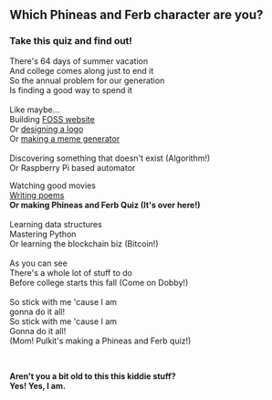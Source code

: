 ## Which Phineas and Ferb character are you?
### Take this quiz and find out!

There's 64 days of summer vacation <br/>
And college comes along just to end it <br/>
So the annual problem for our generation <br/>
Is finding a good way to spend it<br/>
<br/>
Like maybe... <br/>
Building [FOSS website](https://github.com/IIITKalyaniFOSC/iiitkalyanifosc.github.io) <br/>
Or [designing a logo](https://github.com/IIITKalyaniFOSC/design-jam) <br/>
Or [making a meme generator](https://github.com/IIITKalyaniFOSC/memelabs) <br/>
<br/>
Discovering something that doesn't exist (Algorithm!) <br/>
Or Raspberry Pi based automator <br/>

Watching good movies <br/>
[Writing poems](https://medium.com/@pulkitmishra) <br/>
__Or making Phineas and Ferb Quiz (It's over here!)__ <br/>
<br/>
Learning data structures <br/>
Mastering Python <br/>
Or learning the blockchain biz (Bitcoin!) <br/>
<br/>
As you can see <br/>
There's a whole lot of stuff to do <br/>
Before college starts this fall (Come on Dobby!) <br/>
<br/>
So stick with me 'cause I am <br/>
gonna do it all! <br/>
So stick with me 'cause I am <br/>
Gonna do it all! <br/>
(Mom! Pulkit's making a Phineas and Ferb quiz!)<br/>

<br/>

__Aren't you a bit old to this this kiddie stuff?__ <br/>
__Yes! Yes, I am.__
